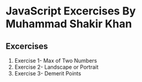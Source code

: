 # JavaScript Excercises By Muhammad Shakir Khan

## Excercises
1. Exercise 1- Max of Two Numbers
2. Exercise 2- Landscape or Portrait
3. Exercise 3- Demerit Points